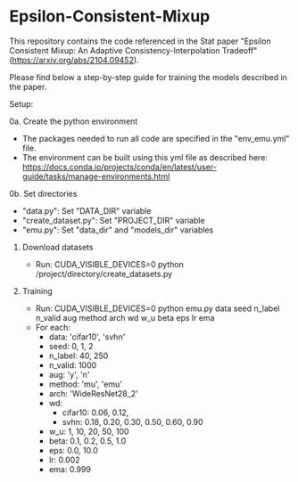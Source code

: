 # Epsilon-Consistent-Mixup

This repository contains the code referenced in the Stat paper "Epsilon Consistent Mixup: An Adaptive Consistency-Interpolation Tradeoff" (https://arxiv.org/abs/2104.09452).

Please find below a step-by-step guide for training the models described in the paper.

Setup:

0a. Create the python environment
   - The packages needed to run all code are specified in the "env_emu.yml" file.
   - The environment can be built using this yml file as described here: https://docs.conda.io/projects/conda/en/latest/user-guide/tasks/manage-environments.html

0b. Set directories
   - "data.py": Set "DATA_DIR" variable
   - "create_dataset.py": Set "PROJECT_DIR" variable
   - "emu.py": Set "data_dir" and "models_dir" variables

1. Download datasets
   - Run: CUDA_VISIBLE_DEVICES=0 python /project/directory/create_datasets.py

2. Training
   - Run: CUDA_VISIBLE_DEVICES=0 python emu.py data seed n_label n_valid aug method arch wd w_u beta eps lr ema
   - For each:
     - data: 'cifar10', 'svhn'
     - seed: 0, 1, 2
     - n_label: 40, 250
     - n_valid: 1000
     - aug: 'y', 'n'
     - method: 'mu', 'emu'
     - arch: 'WideResNet28_2'
     - wd: 
       - cifar10: 0.06, 0.12, 
       - svhn: 0.18, 0.20, 0.30, 0.50, 0.60, 0.90
     - w_u: 1, 10, 20, 50, 100
     - beta: 0.1, 0.2, 0.5, 1.0
     - eps: 0.0, 10.0
     - lr: 0.002
     - ema: 0.999
